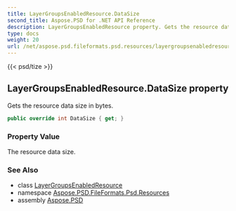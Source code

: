 ```yaml
---
title: LayerGroupsEnabledResource.DataSize
second_title: Aspose.PSD for .NET API Reference
description: LayerGroupsEnabledResource property. Gets the resource data size in bytes
type: docs
weight: 20
url: /net/aspose.psd.fileformats.psd.resources/layergroupsenabledresource/datasize/
---
```

{{< psd/tize >}}
## LayerGroupsEnabledResource.DataSize property

Gets the resource data size in bytes.

```csharp
public override int DataSize { get; }
```

### Property Value

The resource data size.

### See Also

* class [LayerGroupsEnabledResource](../)
* namespace [Aspose.PSD.FileFormats.Psd.Resources](../../layergroupsenabledresource/)
* assembly [Aspose.PSD](../../../)


